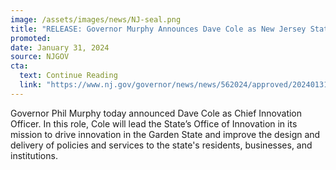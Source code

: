 ```yaml
---
image: /assets/images/news/NJ-seal.png
title: "RELEASE: Governor Murphy Announces Dave Cole as New Jersey State Chief Innovation Officer"
promoted:
date: January 31, 2024
source: NJGOV
cta:
  text: Continue Reading
  link: "https://www.nj.gov/governor/news/news/562024/approved/20240131a.shtml"
---
```


Governor Phil Murphy today announced Dave Cole as Chief Innovation Officer. In this role, Cole will lead the State’s Office of Innovation in its mission to drive innovation in the Garden State and improve the design and delivery of policies and services to the state's residents, businesses, and institutions.